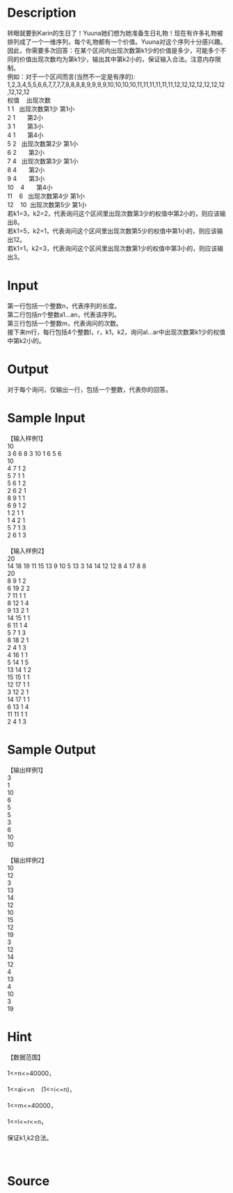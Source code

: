 
# Description

<div class="content"><div>转眼就要到Karin的生日了！Yuuna她们想为她准备生日礼物！现在有许多礼物被排列成了一个一维序列，每个礼物都有一个价值。Yuuna对这个序列十分感兴趣。因此，你需要多次回答：在某个区间内出现次数第k1少的价值是多少，可能多个不同的价值出现次数均为第k1少，输出其中第k2小的，保证输入合法。注意内存限制。</div>
<div>
<div>例如：对于一个区间而言(当然不一定是有序的):</div>
<div>1,2,3,4,5,5,6,6,7,7,7,7,8,8,8,8,9,9,9,9,10,10,10,10,11,11,11,11,11,11,12,12,12,12,12,12,12,12,12,12</div>
<div>权值<span class="Apple-tab-span" style="white-space:pre">	</span>出现次数<span class="Apple-tab-span" style="white-space:pre">	</span></div>
<div>1<span class="Apple-tab-span" style="white-space:pre">	</span>1<span class="Apple-tab-span" style="white-space:pre">	</span>出现次数第1少<span class="Apple-tab-span" style="white-space:pre">	</span>第1小</div>
<div>2<span class="Apple-tab-span" style="white-space:pre">	</span>1<span class="Apple-tab-span" style="white-space:pre">		</span>第2小</div>
<div>3<span class="Apple-tab-span" style="white-space:pre">	</span>1<span class="Apple-tab-span" style="white-space:pre">		</span>第3小</div>
<div>4<span class="Apple-tab-span" style="white-space:pre">	</span>1<span class="Apple-tab-span" style="white-space:pre">		</span>第4小</div>
<div>5<span class="Apple-tab-span" style="white-space:pre">	</span>2<span class="Apple-tab-span" style="white-space:pre">	</span>出现次数第2少<span class="Apple-tab-span" style="white-space:pre">	</span>第1小</div>
<div>6<span class="Apple-tab-span" style="white-space:pre">	</span>2<span class="Apple-tab-span" style="white-space:pre">		</span>第2小</div>
<div>7<span class="Apple-tab-span" style="white-space:pre">	</span>4<span class="Apple-tab-span" style="white-space:pre">	</span>出现次数第3少<span class="Apple-tab-span" style="white-space:pre">	</span>第1小</div>
<div>8<span class="Apple-tab-span" style="white-space:pre">	</span>4<span class="Apple-tab-span" style="white-space:pre">		</span>第2小</div>
<div>9<span class="Apple-tab-span" style="white-space:pre">	</span>4<span class="Apple-tab-span" style="white-space:pre">		</span>第3小</div>
<div>10<span class="Apple-tab-span" style="white-space:pre">	</span>4<span class="Apple-tab-span" style="white-space:pre">		</span>第4小</div>
<div>11<span class="Apple-tab-span" style="white-space:pre">	</span>6<span class="Apple-tab-span" style="white-space:pre">	</span>出现次数第4少<span class="Apple-tab-span" style="white-space:pre">	</span>第1小</div>
<div>12<span class="Apple-tab-span" style="white-space:pre">	</span>10<span class="Apple-tab-span" style="white-space:pre">	</span>出现次数第5少<span class="Apple-tab-span" style="white-space:pre">	</span>第1小</div>
<div>若k1=3，k2=2，代表询问这个区间里出现次数第3少的权值中第2小的，则应该输出8。</div>
<div>若k1=5，k2=1，代表询问这个区间里出现次数第5少的权值中第1小的，则应该输出12。</div>
<div>若k1=1，k2=3，代表询问这个区间里出现次数第1少的权值中第3小的，则应该输出3。</div>
</div>
<p></p></div>

# Input

<div class="content"><div>第一行包括一个整数n，代表序列的长度。</div>
<div>第二行包括n个整数a1...an，代表该序列。</div>
<div>第三行包括一个整数m，代表询问的次数。</div>
<div>接下来m行，每行包括4个整数l，r，k1，k2，询问al...ar中出现次数第k1少的权值中第k2小的。</div>
<p></p></div>

# Output

<div class="content"><div>
<div>对于每个询问，仅输出一行，包括一个整数，代表你的回答。</div>
</div>
<p></p></div>

# Sample Input

<div class="content"><span class="sampledata">【输入样例1】<br/>
10<br/>
3 6 6 8 3 10 1 6 5 6<br/>
10<br/>
4 7 1 2<br/>
5 7 1 1<br/>
5 6 1 2<br/>
2 6 2 1<br/>
8 9 1 1<br/>
6 9 1 2<br/>
1 2 1 1<br/>
1 4 2 1<br/>
5 7 1 3<br/>
2 6 1 3<br/>
<br/>
【输入样例2】<br/>
20<br/>
14 18 19 11 15 13 9 10 5 13 3 14 14 12 12 8 4 17 8 8<br/>
20<br/>
8 9 1 2<br/>
6 19 2 2<br/>
7 11 1 1<br/>
8 12 1 4<br/>
9 13 2 1<br/>
14 15 1 1<br/>
6 11 1 4<br/>
5 7 1 3<br/>
8 18 2 1<br/>
2 4 1 3<br/>
4 16 1 1<br/>
5 14 1 5<br/>
13 14 1 2<br/>
15 15 1 1<br/>
12 17 1 1<br/>
3 12 2 1<br/>
14 17 1 1<br/>
6 13 1 4<br/>
11 11 1 1<br/>
2 4 1 3</span></div>

# Sample Output

<div class="content"><span class="sampledata">【输出样例1】<br/>
3<br/>
1<br/>
10<br/>
6<br/>
5<br/>
5<br/>
3<br/>
6<br/>
10<br/>
10<br/>
<br/>
【输出样例2】<br/>
10<br/>
12<br/>
3<br/>
13<br/>
14<br/>
12<br/>
10<br/>
15<br/>
12<br/>
19<br/>
3<br/>
12<br/>
14<br/>
12<br/>
4<br/>
13<br/>
4<br/>
10<br/>
3<br/>
19</span></div>

# Hint

<div class="content"><p></p><div>【数据范围】</div><br/>
<div>1&lt;=n&lt;=40000，</div><br/>
<div>1&lt;=ai&lt;=n<span class="Apple-tab-span" style="white-space:pre">	</span>(1&lt;=i&lt;=n)，</div><br/>
<div>1&lt;=m&lt;=40000，</div><br/>
<div>1&lt;=l&lt;=r&lt;=n，</div><br/>
<div>保证k1,k2合法。</div><br/>
<div></div><br/>
<p></p><p></p></div>

# Source

<div class="content"><p><a href="problemset.php?search="></a></p></div>

